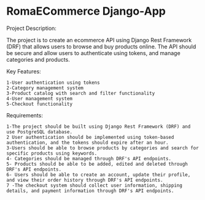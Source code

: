 <h1>RomaECommerce Django-App</h1>


Project Description:

The project is to create an ecommerce API using Django Rest Framework (DRF) that allows users to browse and buy products online. The API should be secure and allow users to authenticate using tokens, and manage categories and products.

Key Features:

	1-User authentication using tokens
	2-Category management system
	3-Product catalog with search and filter functionality
	4-User management system
	5-Checkout functionality
	
Requirements:

	1-The project should be built using Django Rest Framework (DRF) and use PostgreSQL database.
	2 User authentication should be implemented using token-based authentication, and the tokens should expire after an hour.
	3-Users should be able to browse products by categories and search for specific products using keywords.
	4- Categories should be managed through DRF's API endpoints.
	5- Products should be able to be added, edited and deleted through DRF's API endpoints.
	6- Users should be able to create an account, update their profile, and view their order history through DRF's API endpoints.
	7 -The checkout system should collect user information, shipping details, and payment information through DRF's API endpoints.
